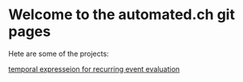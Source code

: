 # Welcome to the automated.ch git pages


Hete are some of the projects:

[temporal expresseion for recurring event evaluation](https://github.com/automated-ch/temporal-expression)
